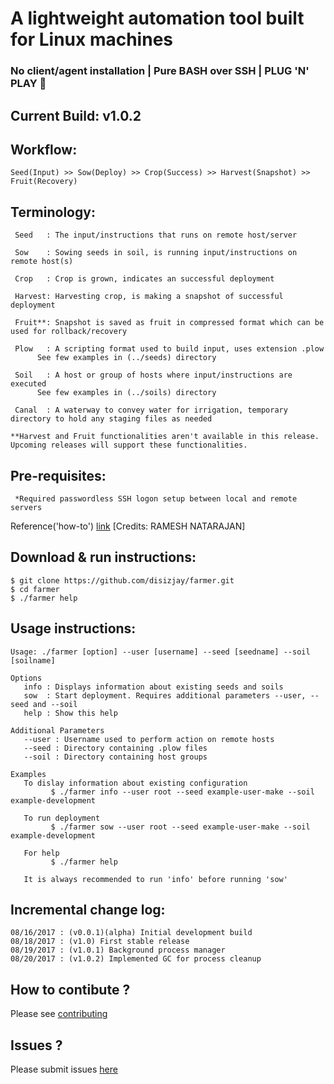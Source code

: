 # A lightweight automation tool built for Linux machines
### No client/agent installation | Pure BASH over SSH | PLUG 'N' PLAY :rocket:

## Current Build: v1.0.2

## Workflow:
```
Seed(Input) >> Sow(Deploy) >> Crop(Success) >> Harvest(Snapshot) >> Fruit(Recovery)
```
## Terminology:
```
 Seed	: The input/instructions that runs on remote host/server

 Sow	: Sowing seeds in soil, is running input/instructions on remote host(s)

 Crop	: Crop is grown, indicates an successful deployment

 Harvest: Harvesting crop, is making a snapshot of successful deployment

 Fruit**: Snapshot is saved as fruit in compressed format which can be used for rollback/recovery

 Plow	: A scripting format used to build input, uses extension .plow
	  See few examples in (../seeds) directory

 Soil	: A host or group of hosts where input/instructions are executed
	  See few examples in (../soils) directory

 Canal	: A waterway to convey water for irrigation, temporary directory to hold any staging files as needed

**Harvest and Fruit functionalities aren't available in this release. Upcoming releases will support these functionalities.
```
## Pre-requisites:
```
 *Required passwordless SSH logon setup between local and remote servers
```
  Reference('how-to') [link](http://www.thegeekstuff.com/2008/11/3-steps-to-perform-ssh-login-without-password-using-ssh-keygen-ssh-copy-id) [Credits: RAMESH NATARAJAN]

## Download & run instructions:
```
$ git clone https://github.com/disizjay/farmer.git
$ cd farmer
$ ./farmer help
```
## Usage instructions:
```
Usage: ./farmer [option] --user [username] --seed [seedname] --soil [soilname]

Options
   info : Displays information about existing seeds and soils
   sow  : Start deployment. Requires additional parameters --user, --seed and --soil
   help : Show this help

Additional Parameters
   --user : Username used to perform action on remote hosts
   --seed : Directory containing .plow files
   --soil : Directory containing host groups

Examples
   To dislay information about existing configuration
         $ ./farmer info --user root --seed example-user-make --soil example-development

   To run deployment
         $ ./farmer sow --user root --seed example-user-make --soil example-development

   For help
         $ ./farmer help

   It is always recommended to run 'info' before running 'sow'
```
## Incremental change log:
```
08/16/2017 : (v0.0.1)(alpha) Initial development build
08/18/2017 : (v1.0) First stable release
08/19/2017 : (v1.0.1) Background process manager
08/20/2017 : (v1.0.2) Implemented GC for process cleanup
```
## How to contibute ? 
Please see [contributing](https://github.com/disizjay/farmer/blob/master/CONTRIBUTING.md)

## Issues ?
Please submit issues [here](https://github.com/disizjay/farmer/issues/new)
